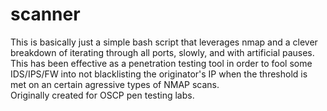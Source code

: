 # scanner
This is basically just a simple bash script that leverages nmap and a clever breakdown of iterating through all ports, slowly, and with artificial pauses.  This has been effective as a penetration testing tool in order to fool some IDS/IPS/FW into not blacklisting the originator's IP when the threshold is met on an certain agressive types of NMAP scans.  
Originally created for OSCP pen testing labs.
